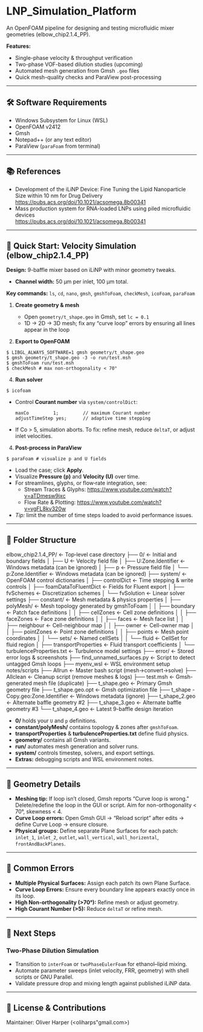 # LNP_Simulation_Platform

An OpenFOAM pipeline for designing and testing microfluidic mixer geometries (elbow_chip2.1.4_PP).  

**Features:**  
- Single-phase velocity & throughput verification  
- Two-phase VOF-based dilution studies (upcoming)  
- Automated mesh generation from Gmsh `.geo` files  
- Quick mesh-quality checks and ParaView post-processing  

---

## 🛠 Software Requirements

- Windows Subsystem for Linux (WSL)  
- OpenFOAM v2412  
- Gmsh  
- Notepad++ (or any text editor)  
- ParaView (`paraFoam` from terminal)  

---

## 📚 References

- Development of the iLiNP Device: Fine Tuning the Lipid Nanoparticle Size within 10 nm for Drug Delivery  
  https://pubs.acs.org/doi/10.1021/acsomega.8b00341  
- Mass production system for RNA-loaded LNPs using piled microfluidic devices  
  https://pubs.acs.org/doi/10.1021/acsomega.8b00341  

---

## 🏁 Quick Start: Velocity Simulation (elbow_chip2.1.4_PP)

**Design:** 9-baffle mixer based on iLiNP with minor geometry tweaks.  
- **Channel width:** 50 µm per inlet, 100 µm total.  


**Key commands:** `ls`, `cd`, `nano`, `gmsh`, `gmshToFoam`, `checkMesh`, `icoFoam`, `paraFoam`

1. **Create geometry & mesh**  
   - Open `geometry/t_shape.geo` in Gmsh, set `lc = 0.1`  
   - 1D → 2D → 3D mesh; fix any “curve loop” errors by ensuring all lines appear in the loop
     
2. **Export to OpenFOAM**
```
$ LIBGL_ALWAYS_SOFTWARE=1 gmsh geometry/t_shape.geo
$ gmsh geometry/t_shape.geo -3 -o run/test.msh
$ gmshToFoam run/test.msh
$ checkMesh # max non-orthogonality < 70°
```

4. **Run solver**  
```
$ icofoam
```
- Control **Courant number** via `system/controlDict`:  
  ```
  maxCo         1;         // maximum Courant number
  adjustTimeStep yes;      // adaptive time stepping
  ```
- If Co > 5, simulation aborts. To fix: refine mesh, reduce `deltaT`, or adjust inlet velocities.

4. **Post-process in ParaView**  
```
$ paraFoam # visualize p and U fields
```
- Load the case; click **Apply**.  
- Visualize **Pressure (p)** and **Velocity (U)** over time.  
- For streamlines, glyphs, or flow‐rate integration, see:  
  - Stream Traces & Glyphs: https://www.youtube.com/watch?v=aTDmesw9jxc  
  - Flow Rate & Plotting: https://www.youtube.com/watch?v=vgFL8kv320w  
- *Tip:* limit the number of time steps loaded to avoid performance issues.

---

## 📁 Folder Structure

elbow_chip2.1.4_PP/                  ← Top‐level case directory
├── 0/                              ← Initial and boundary fields
│   ├── U                           ← Velocity field file
│   ├── U:Zone.Identifier           ← Windows metadata (can be ignored)
│   ├── p                           ← Pressure field file
│   └── p:Zone.Identifier           ← Windows metadata (can be ignored)
├── system/                         ← OpenFOAM control dictionaries
│   ├── controlDict                 ← Time stepping & write controls
│   ├── foamDataToFluentDict        ← Fields for Fluent export
│   ├── fvSchemes                   ← Discretization schemes
│   └── fvSolution                  ← Linear solver settings
├── constant/                       ← Mesh metadata & physics properties
│   ├── polyMesh/                   ← Mesh topology generated by gmshToFoam
│   │   ├── boundary                ← Patch face definitions
│   │   ├── cellZones               ← Cell zone definitions
│   │   ├── faceZones               ← Face zone definitions
│   │   ├── faces                   ← Mesh face list
│   │   ├── neighbour               ← Cell-neighbour map
│   │   ├── owner                   ← Cell-owner map
│   │   ├── pointZones              ← Point zone definitions
│   │   ├── points                  ← Mesh point coordinates
│   │   └── sets/                   ← Named cellSets
│   │       └── fluid               ← CellSet for fluid region
│   ├── transportProperties         ← Fluid transport coefficients
│   └── turbulenceProperties.txt    ← Turbulence model settings
├── error/                          ← Stored error logs & screenshots
├── find_unnamed_surfaces.py        ← Script to detect untagged Gmsh loops
├── myenv_wsl                       ← WSL environment setup notes/scripts
├── Allrun                          ← Master bash script (mesh→convert→solve)
├── Allclean                        ← Cleanup script (remove meshes & logs)
├── test.msh                        ← Gmsh-generated mesh file (duplicate)
├── t_shape.geo                     ← Primary Gmsh geometry file
├── t_shape.geo.opt                 ← Gmsh optimization file
├── t_shape - Copy.geo:Zone.Identifier ← Windows metadata (ignore)
├── t_shape_2.geo                   ← Alternate baffle geometry #2
├── t_shape_3.geo                   ← Alternate baffle geometry #3
└── t_shape_4.geo                   ← Latest 9-baffle design iteration

- **0/** holds your `U` and `p` definitions.  
- **constant/polyMesh/** contains topology & zones after `gmshToFoam`.  
- **transportProperties** & **turbulenceProperties.txt** define fluid physics.  
- **geometry/** contains all Gmsh variants.  
- **run/** automates mesh generation and solver runs.  
- **system/** controls timestep, solvers, and export settings.  
- **Extras:** debugging scripts and WSL environment notes.

---

## 📐 Geometry Details

- **Meshing tip:** If loop isn’t closed, Gmsh reports “Curve loop is wrong.” Delete/redefine the loop in the GUI or script. Aim for non-orthogonality < 70°, skewness < 4.
- **Curve Loop errors:** Open Gmsh GUI → “Reload script” after edits → define Curve Loop → ensure closure.  
- **Physical groups:** Define separate Plane Surfaces for each patch: `inlet_1`, `inlet_2`, `outlet`, `wall_vertical`, `wall_horizental`, `frontAndBackPlanes`.

---

## 🚧 Common Errors

- **Multiple Physical Surfaces:** Assign each patch its own Plane Surface.  
- **Curve Loop Errors:** Ensure every boundary line appears exactly once in its loop.  
- **High Non-orthogonality (>70°):** Refine mesh or adjust geometry.  
- **High Courant Number (>5):** Reduce `deltaT` or refine mesh.

---

## 🔮 Next Steps

### Two-Phase Dilution Simulation

- Transition to `interFoam` or `twoPhaseEulerFoam` for ethanol–lipid mixing.  
- Automate parameter sweeps (inlet velocity, FRR, geometry) with shell scripts or GNU Parallel.  
- Validate pressure drop and mixing length against published iLiNP data.

---

## 📝 License & Contributions

Maintainer: Oliver Harper (<oliharps"gmail.com>)  

